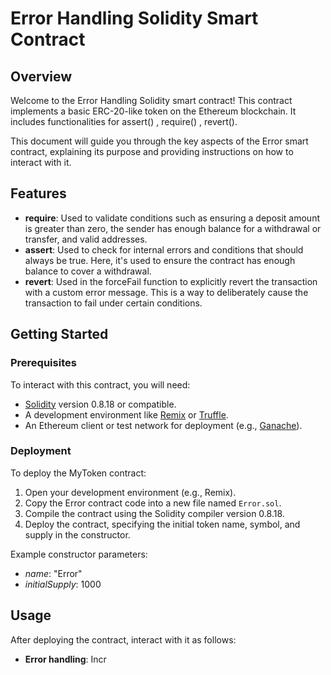 # Error Handling Solidity Smart Contract

## Overview

Welcome to the Error Handling Solidity smart contract! This contract implements a basic ERC-20-like token on the Ethereum blockchain. It includes functionalities for assert() , require() , revert().

This document will guide you through the key aspects of the Error smart contract, explaining its purpose and providing instructions on how to interact with it.

## Features
- **require**: Used to validate conditions such as ensuring a deposit amount is greater than zero, the sender has enough balance for a withdrawal or transfer, and valid addresses.
- **assert**: Used to check for internal errors and conditions that should always be true. Here, it's used to ensure the contract has enough balance to cover a withdrawal.
- **revert**: Used in the forceFail function to explicitly revert the transaction with a custom error message. This is a way to deliberately cause the transaction to fail under certain conditions.


## Getting Started

### Prerequisites

To interact with this contract, you will need:

- [Solidity](https://docs.soliditylang.org/) version 0.8.18 or compatible.
- A development environment like [Remix](https://remix.ethereum.org/) or [Truffle](https://www.trufflesuite.com/truffle).
- An Ethereum client or test network for deployment (e.g., [Ganache](https://www.trufflesuite.com/ganache)).

### Deployment

To deploy the MyToken contract:

1. Open your development environment (e.g., Remix).
2. Copy the Error contract code into a new file named `Error.sol`.
3. Compile the contract using the Solidity compiler version 0.8.18.
4. Deploy the contract, specifying the initial token name, symbol, and supply in the constructor.

Example constructor parameters:
- *name*: "Error"
- *initialSupply*: 1000

## Usage

After deploying the contract, interact with it as follows:

- **Error handling**: Incr
